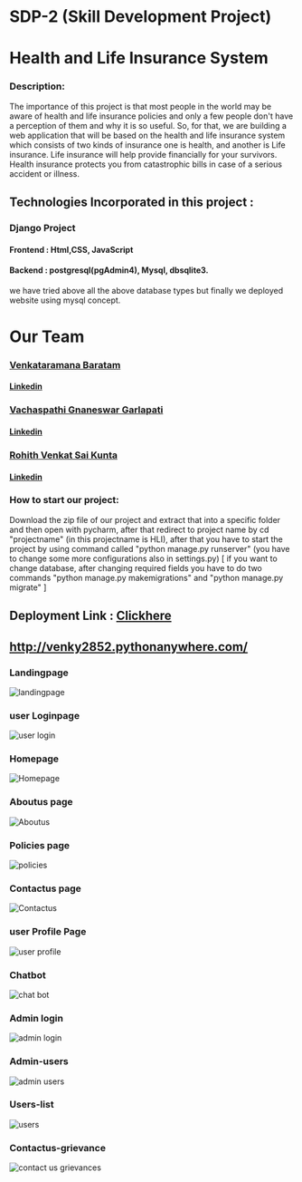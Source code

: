 # SDP-2 (Skill Development Project)
# Health and Life Insurance System
### Description:
The importance of this project is that most people in the world may be aware of health and life insurance policies and only a few people don't have a perception of them and why it is so useful. 
So, for that, we are building a web application that will be based on the health and life insurance system which consists of two kinds of insurance one is health, and another is Life insurance.
Life insurance will help provide financially for your survivors. Health insurance protects you from catastrophic bills in case of a serious accident or illness. 

## Technologies Incorporated in this project : 
### Django Project
#### Frontend : Html,CSS, JavaScript
#### Backend  : postgresql(pgAdmin4), Mysql, dbsqlite3.
 we have tried above all the above database types but finally we deployed website using mysql concept.

# Our Team
### [Venkataramana Baratam](https://github.com/venkataramanabaratam1)
#### [Linkedin](https://www.linkedin.com/in/venkataramanabaratam/)
### [Vachaspathi Gnaneswar Garlapati](https://github.com/vachaspathi6)
#### [Linkedin](https://www.linkedin.com/in/gvachaspathi-gnaneswar/)
### [Rohith Venkat Sai Kunta](https://github.com/rohith32432)
#### [Linkedin](https://www.linkedin.com/in/rohith-k-13063324b/)

### How to start our project:
Download the zip file of our project and extract that into a specific folder and then open with pycharm, after that redirect to project name by cd "projectname" (in this projectname is HLI), after that you have to start the project by using command called "python manage.py runserver" (you have to change some more configurations also in settings.py) 
[ if you want to change database, after changing required fields you have to do two commands "python manage.py makemigrations" and 
"python manage.py migrate" ]

## Deployment Link : [Clickhere](http://venky2852.pythonanywhere.com/)
## http://venky2852.pythonanywhere.com/

### Landingpage
![landingpage](https://github.com/Venkataramanabaratam1/SDP-2/assets/109843726/d8436542-5c5d-4fb8-a684-b78c5849aca6)

### user Loginpage
![user login](https://github.com/Venkataramanabaratam1/SDP-2/assets/109843726/702a8650-433d-4c0a-b4af-940f73de539d)

### Homepage
![Homepage](https://github.com/Venkataramanabaratam1/SDP-2/assets/109843726/51cf3886-25ad-4324-b1d1-4c9fea7dd2a6)

### Aboutus page
![Aboutus](https://github.com/Venkataramanabaratam1/SDP-2/assets/109843726/e321af71-e3c8-4d33-bd86-bc17d03fc68d)

### Policies page
![policies](https://github.com/Venkataramanabaratam1/SDP-2/assets/109843726/075ee860-026f-4a99-827d-96053daba103)

### Contactus page
![Contactus](https://github.com/Venkataramanabaratam1/SDP-2/assets/109843726/be67d986-b147-44f6-8b72-2a31a5c62d19)

### user Profile Page
![user profile](https://github.com/Venkataramanabaratam1/SDP-2/assets/109843726/995c37ff-5601-45fe-802d-e0aedd5f16a6)

### Chatbot
![chat bot](https://github.com/Venkataramanabaratam1/SDP-2/assets/109843726/8448d38e-1cf4-4fdf-871c-423942139b03)

### Admin login
![admin login](https://github.com/Venkataramanabaratam1/SDP-2/assets/109843726/08725cb5-222a-4bee-934b-2b6989176608)

### Admin-users
![admin users](https://github.com/Venkataramanabaratam1/SDP-2/assets/109843726/a359940d-b919-4086-9650-bcab4c07994f)

### Users-list
![users](https://github.com/Venkataramanabaratam1/SDP-2/assets/109843726/7097b2e3-f87b-4b6c-aa3e-ba0d013182a6)

### Contactus-grievance
![contact us grievances](https://github.com/Venkataramanabaratam1/SDP-2/assets/109843726/43afea43-9c89-42c4-b234-78848811d6f0)
